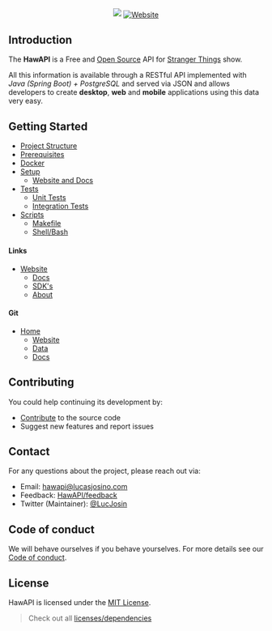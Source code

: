 <div align="center">

<img src="https://user-images.githubusercontent.com/76869974/213164214-0d304263-3f40-44fb-827d-dcd21bb0f2ae.png"/>

<a href="https://hawapi.theproject.id">
    <img align="center" alt="Website" src="https://shields.io/badge/WEBSITE-HAWAPI.THEPROJECT.ID-%23290606?style=for-the-badge&labelColor=%23290606">
</a>

</div>

## Introduction

The **HawAPI** is a Free and <a href="https://github.com/HawAPI/" target="_blank">Open Source</a> API
for <a href="https://www.netflix.com/title/80057281" target="_blank">Stranger Things</a> show.

All this information is available through a RESTful API implemented with _Java (Spring Boot) + PostgreSQL_ and served
via JSON and allows developers to create **desktop**, **web** and **mobile** applications using this data very easy.

## Getting Started

- [Project Structure](GETTING-STARTED.md#project-structure)
- [Prerequisites](GETTING-STARTED.md#prerequisites)
- [Docker](GETTING-STARTED.md#docker)
- [Setup](GETTING-STARTED.md#setup)
    - [Website and Docs](GETTING-STARTED.md#website-and-docs)
- [Tests](GETTING-STARTED.md#tests)
    - [Unit Tests](GETTING-STARTED.md#unit-tests)
    - [Integration Tests](GETTING-STARTED.md#integration-tests)
- [Scripts](GETTING-STARTED.md#scripts)
    - [Makefile](GETTING-STARTED.md#makefile)
    - [Shell/Bash](GETTING-STARTED.md#shellbash)

#### Links

- [Website](https://hawapi.theproject.id)
    - [Docs](https://hawapi.theproject.id/docs)
    - [SDK's](https://hawapi.theproject.id/docs/sdks)
    - [About](https://hawapi.theproject.id/docs/about)

#### Git

- [Home](https://github.com/HawAPI)
    - [Website](https://github.com/HawAPI/website)
    - [Data](https://github.com/HawAPI/api-data)
    - [Docs](https://github.com/HawAPI/docs)

## Contributing

You could help continuing its development by:

- [Contribute](CONTRIBUTING.md) to the source code
- Suggest new features and report issues

## Contact

For any questions about the project, please reach out via:

- Email: [hawapi@lucasjosino.com](mailto:hawapi@lucasjosino.com)
- Feedback: [HawAPI/feedback](https://github.com/orgs/HawAPI/discussions)
- Twitter (Maintainer): [@LucJosin](https://twitter.com/LucJosin)

## Code of conduct

We will behave ourselves if you behave yourselves. For more details see our
[Code of conduct](CODE_OF_CONDUCT.md).

## License

HawAPI is licensed under the [MIT License](LICENSE).

> Check out all [licenses/dependencies](https://hawapi.theproject.id/docs/about#licenses)
